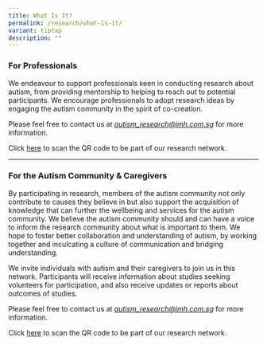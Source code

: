 ```yaml
---
title: What Is It?
permalink: /research/what-is-it/
variant: tiptap
description: ""
---
```

<h3>For Professionals</h3>
<p>We endeavour to support professionals keen in conducting research about
autism, from providing mentorship to helping to reach out to potential
participants. We encourage professionals to adopt research ideas by engaging
the autism community in the spirit of co-creation.</p>
<p>Please feel free to contact us at <em><a href="mailto:autism_research@imh.com.sg" rel="noopener noreferrer nofollow" target="_blank">autism_research@imh.com.sg</a></em> for
more information.</p>
<p>Click <a href="https://www.asdcollaborative.sg/register-your-interest-here/" rel="noopener nofollow" target="_blank">here</a> to
scan the QR code to be part of our research network.</p>
<hr>
<h3>For the Autism Community &amp; Caregivers</h3>
<p>By participating in research, members of the autism community not only
contribute to causes they believe in but also support the acquisition of
knowledge that can further the wellbeing and services for the autism community.
We believe the autism community should and can have a voice to inform the
research community about what is important to them. We hope to foster better
collaboration and understanding of autism, by working together and inculcating
a culture of communication and bridging understanding.</p>
<p>We invite individuals with autism and their caregivers to join us in this
network. Participants will receive information about studies seeking volunteers
for participation, and also receive updates or reports about outcomes of
studies.</p>
<p>Please feel free to contact us at <em><a href="mailto:autism_research@imh.com.sg" rel="noopener noreferrer nofollow" target="_blank">autism_research@imh.com.sg</a></em> for
more information.</p>
<p>Click <a href="https://www.asdcollaborative.sg/register-your-interest-here/" rel="noopener nofollow" target="_blank">here</a> to
scan the QR code to be part of our research network.</p>